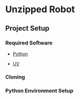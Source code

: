 # Unzipped Robot

## Project Setup

### Required Software

- [Python](https://www.python.org/)

- [UV](https://github.com/astral-sh/uv)

### Cloning

### Python Environment Setup